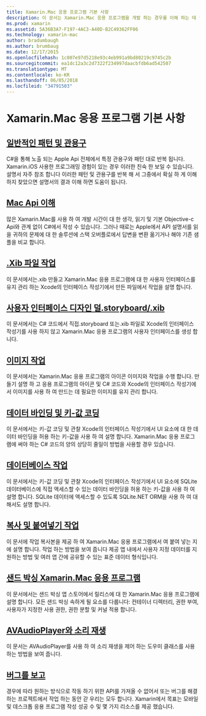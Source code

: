 ```yaml
---
title: Xamarin.Mac 응용 프로그램 기본 사항
description: 이 문서는 Xamarin.Mac 응용 프로그램을 개발 하는 경우를 이해 하는 데 필요한 다양 한 개념을 설명 하는 설명서를 링크 합니다.
ms.prod: xamarin
ms.assetid: 5A36B3A7-F197-4AC3-A40D-B2C49362FF06
ms.technology: xamarin-mac
author: bradumbaugh
ms.author: brumbaug
ms.date: 12/17/2015
ms.openlocfilehash: 1c807e97d5218e93c4eb991a9bd80219c9745c2b
ms.sourcegitcommit: ea1dc12a3c2d7322f234997daacbfdb6ad542507
ms.translationtype: MT
ms.contentlocale: ko-KR
ms.lasthandoff: 06/05/2018
ms.locfileid: "34791503"
---
```

# <a name="xamarinmac-application-fundamentals"></a>Xamarin.Mac 응용 프로그램 기본 사항

## <a name="common-patterns-and-idiomsmacapp-fundamentalspatternsmd"></a>[일반적인 패턴 및 관용구](~/mac/app-fundamentals/patterns.md)

C#을 통해 노출 되는 Apple Api 전체에서 특정 관용구와 패턴 대로 반복 됩니다. Xamarin.iOS 사용한 프로그래밍 경험이 있는 경우 이러한 친숙 한 보일 수 있습니다. 설명서 자주 참조 합니다 이러한 패턴 및 관용구를 반복 해 서 그중에서 확실 하 게 이해 하지 찾았으면 설명서의 결과 이해 하면 도움이 됩니다.

## <a name="understanding-mac-apismacapp-fundamentalsmac-apismd"></a>[Mac Api 이해](~/mac/app-fundamentals/mac-apis.md)

많은 Xamarin.Mac를 사용 하 여 개발 시간이 대 한 생각, 읽기 및 기본 Objective-c Api와 관계 없이 C#에서 작성 수 있습니다. 그러나 때로는 Apple에서 API 설명서를 읽을 귀하의 문제에 대 한 솔루션에 스택 오버플로에서 답변을 변환 옮기거나 해야 기존 샘플을 비교 합니다.

## <a name="working-with-xib-filesmacapp-fundamentalsxibmd"></a>[.Xib 파일 작업](~/mac/app-fundamentals/xib.md)

이 문서에서는.xib 만들고 Xamarin.Mac 응용 프로그램에 대 한 사용자 인터페이스를 유지 관리 하는 Xcode의 인터페이스 작성기에서 만든 파일에서 작업을 설명 합니다.

## <a name="storyboardxib-less-user-interface-designmacapp-fundamentalsxibless-uimd"></a>[사용자 인터페이스 디자인 덜.storyboard/.xib](~/mac/app-fundamentals/xibless-ui.md)

이 문서에서는 C# 코드에서 직접.storyboard 또는.xib 파일로 Xcode의 인터페이스 작성기를 사용 하지 않고 Xamarin.Mac 응용 프로그램의 사용자 인터페이스를 생성 합니다.

## <a name="working-with-imagesmacapp-fundamentalsimagemd"></a>[이미지 작업](~/mac/app-fundamentals/image.md)

이 문서에서는 Xamarin.Mac 응용 프로그램의 아이콘 이미지와 작업을 수행 합니다. 만들기 설명 하 고 응용 프로그램의 아이콘 및 C# 코드와 Xcode의 인터페이스 작성기에서 이미지를 사용 하 여 만드는 데 필요한 이미지를 유지 관리 합니다.

## <a name="data-binding-and-key-value-codingmacapp-fundamentalsdatabindingmd"></a>[데이터 바인딩 및 키-값 코딩](~/mac/app-fundamentals/databinding.md)

이 문서에서는 키-값 코딩 및 관찰 Xcode의 인터페이스 작성기에서 UI 요소에 대 한 데이터 바인딩을 허용 하는 키-값을 사용 하 여 설명 합니다. Xamarin.Mac 응용 프로그램에 써야 하는 C# 코드의 양의 상당히 줄일이 방법을 사용할 경우 있습니다. 

## <a name="working-with-databasesmacapp-fundamentalsdatabasesmd"></a>[데이터베이스 작업](~/mac/app-fundamentals/databases.md)

이 문서에서는 키-값 코딩 및 관찰 Xcode의 인터페이스 작성기에서 UI 요소에 SQLite 데이터베이스에 직접 액세스할 수 있는 데이터 바인딩을 허용 하는 키-값을 사용 하 여 설명 합니다. SQLite 데이터에 액세스할 수 있도록 SQLite.NET ORM을 사용 하 여 대해서도 설명 합니다.

## <a name="working-with-copy-and-pastemacapp-fundamentalscopy-pastemd"></a>[복사 및 붙여넣기 작업](~/mac/app-fundamentals/copy-paste.md)

이 문서에 작업 복사본을 제공 하 여 Xamarin.Mac 응용 프로그램에서 여 붙여 넣는 지에 설명 합니다. 작업 하는 방법을 보여 줍니다 제공 앱 내에서 사용자 지정 데이터를 지 원하는 방법 및 여러 앱 간에 공유할 수 있는 표준 데이터 형식입니다.

## <a name="sandboxing-a-xamarinmac-appmacapp-fundamentalssandboxingmd"></a>[샌드 박싱 Xamarin.Mac 응용 프로그램](~/mac/app-fundamentals/sandboxing.md)

이 문서에서는 샌드 박싱 앱 스토어에서 릴리스에 대 한 Xamarin.Mac 응용 프로그램에 설명 합니다. 모든 샌드 박싱 속하게 될 요소를 다룹니다: 컨테이너 디렉터리, 권한 부여, 사용자가 지정한 사용 권한, 권한 분할 및 커널 적용 합니다.

## <a name="playing-sound-with-avaudioplayermacapp-fundamentalssoundsmd"></a>[AVAudioPlayer와 소리 재생](~/mac/app-fundamentals/sounds.md)

이 문서는 AVAudioPlayer를 사용 하 여 소리 재생을 제어 하는 도우미 클래스를 사용 하는 방법을 보여 줍니다.

## <a name="reporting-bugsmacapp-fundamentalstroubleshootingmd"></a>[버그를 보고](~/mac/app-fundamentals/troubleshooting.md)

경우에 따라 원하는 방식으로 작동 하기 위한 API를 가져올 수 없어서 또는 버그를 해결 하는 프로젝트에서 작업 하는 동안 갇 우리는 모두 합니다. Xamarin에서 목표는 모바일 및 데스크톱 응용 프로그램 작성 성공 수 및 몇 가지 리소스를 제공 했습니다.
